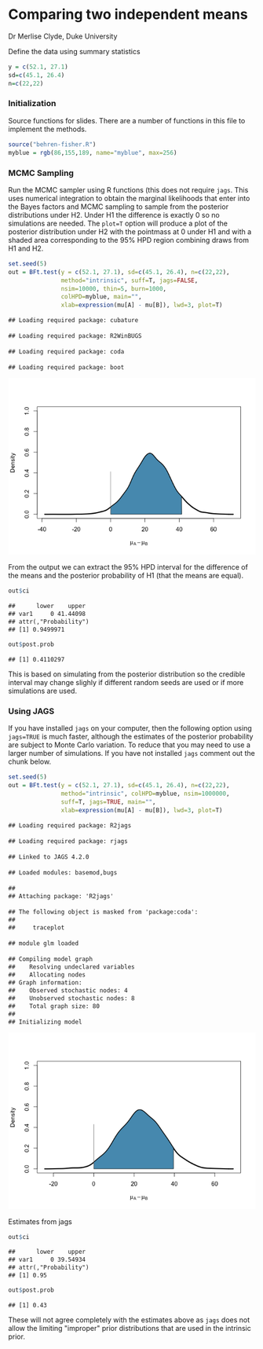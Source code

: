 Comparing two independent means
================
Dr Merlise Clyde, Duke University

Define the data using summary statistics

``` r
y = c(52.1, 27.1)
sd=c(45.1, 26.4) 
n=c(22,22)
```

### Initialization

Source functions for slides. There are a number of functions in this file to implement the methods.

``` r
source("behren-fisher.R")
myblue = rgb(86,155,189, name="myblue", max=256)
```

### MCMC Sampling

Run the MCMC sampler using R functions (this does not require `jags`. This uses numerical integration to obtain the marginal likelihoods that enter into the Bayes factors and MCMC sampling to sample from the posterior distributions under H2. Under H1 the difference is exactly 0 so no simulations are needed. The `plot=T` option will produce a plot of the posterior distribution under H2 with the pointmass at 0 under H1 and with a shaded area corresponding to the 95% HPD region combining draws from H1 and H2.

``` r
set.seed(5)
out = BFt.test(y = c(52.1, 27.1), sd=c(45.1, 26.4), n=c(22,22), 
               method="intrinsic", suff=T, jags=FALSE,
               nsim=10000, thin=5, burn=1000,
               colHPD=myblue, main="", 
               xlab=expression(mu[A] - mu[B]), lwd=3, plot=T)
```

    ## Loading required package: cubature

    ## Loading required package: R2WinBUGS

    ## Loading required package: coda

    ## Loading required package: boot

![](4.4.3_comparing_two_independent_means_hypothese_testing_files/figure-markdown_github/sim-1.png)

From the output we can extract the 95% HPD interval for the difference of the means and the posterior probability of H1 (that the means are equal).

``` r
out$ci
```

    ##      lower    upper
    ## var1     0 41.44098
    ## attr(,"Probability")
    ## [1] 0.9499971

``` r
out$post.prob
```

    ## [1] 0.4110297

This is based on simulating from the posterior distribution so the credible interval may change slighly if different random seeds are used or if more simulations are used.

### Using JAGS

If you have installed `jags` on your computer, then the following option using `jags=TRUE` is much faster, although the estimates of the posterior probability are subject to Monte Carlo variation. To reduce that you may need to use a larger number of simulations. If you have not installed `jags` comment out the chunk below.

``` r
set.seed(5)
out = BFt.test(y = c(52.1, 27.1), sd=c(45.1, 26.4), n=c(22,22), 
               method="intrinsic", colHPD=myblue, nsim=1000000,
               suff=T, jags=TRUE, main="", 
               xlab=expression(mu[A] - mu[B]), lwd=3, plot=T)
```

    ## Loading required package: R2jags

    ## Loading required package: rjags

    ## Linked to JAGS 4.2.0

    ## Loaded modules: basemod,bugs

    ## 
    ## Attaching package: 'R2jags'

    ## The following object is masked from 'package:coda':
    ## 
    ##     traceplot

    ## module glm loaded

    ## Compiling model graph
    ##    Resolving undeclared variables
    ##    Allocating nodes
    ## Graph information:
    ##    Observed stochastic nodes: 4
    ##    Unobserved stochastic nodes: 8
    ##    Total graph size: 80
    ## 
    ## Initializing model

![](4.4.3_comparing_two_independent_means_hypothese_testing_files/figure-markdown_github/jags-1.png)

Estimates from jags

``` r
out$ci
```

    ##      lower    upper
    ## var1     0 39.54934
    ## attr(,"Probability")
    ## [1] 0.95

``` r
out$post.prob
```

    ## [1] 0.43

These will not agree completely with the estimates above as `jags` does not allow the limiting "improper" prior distributions that are used in the intrinsic prior.
